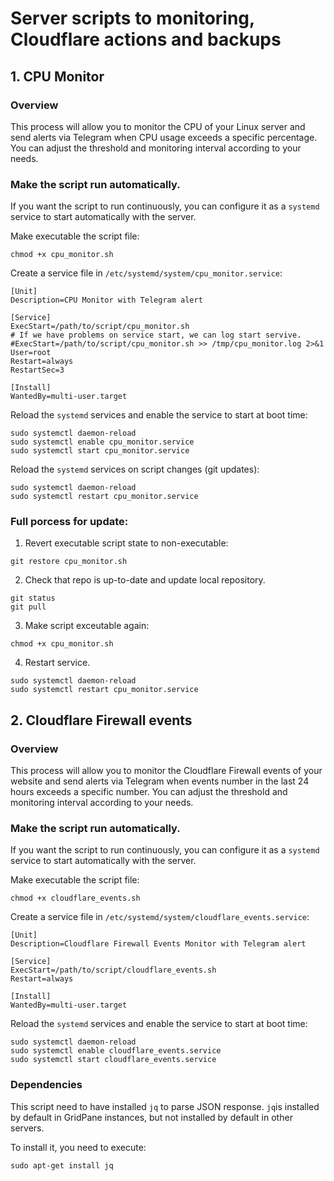 # Server scripts to monitoring, Cloudflare actions and backups

## 1. CPU Monitor

### Overview

This process will allow you to monitor the CPU of your Linux server and send alerts via Telegram when CPU usage exceeds a specific percentage. You can adjust the threshold and monitoring interval according to your needs.

### Make the script run automatically.

If you want the script to run continuously, you can configure it as a `systemd` service to start automatically with the server.

Make executable the script file:

```
chmod +x cpu_monitor.sh
```

Create a service file in `/etc/systemd/system/cpu_monitor.service`:

```
[Unit]
Description=CPU Monitor with Telegram alert

[Service]
ExecStart=/path/to/script/cpu_monitor.sh
# If we have problems on service start, we can log start servive.
#ExecStart=/path/to/script/cpu_monitor.sh >> /tmp/cpu_monitor.log 2>&1
User=root
Restart=always
RestartSec=3

[Install]
WantedBy=multi-user.target
```

Reload the `systemd` services and enable the service to start at boot time:

```
sudo systemctl daemon-reload
sudo systemctl enable cpu_monitor.service
sudo systemctl start cpu_monitor.service
```

Reload the `systemd` services on script changes (git updates):

```
sudo systemctl daemon-reload
sudo systemctl restart cpu_monitor.service
```

### Full porcess for update:

1. Revert executable script state to non-executable:

```
git restore cpu_monitor.sh
```

2. Check that repo is up-to-date and update local repository.

```
git status
git pull
```

3. Make script exceutable again:


```
chmod +x cpu_monitor.sh
```

4. Restart service.

```
sudo systemctl daemon-reload
sudo systemctl restart cpu_monitor.service
```

## 2. Cloudflare Firewall events

### Overview

This process will allow you to monitor the Cloudflare Firewall events of your website and send alerts via Telegram when events number in the last 24 hours exceeds a specific number. You can adjust the threshold and monitoring interval according to your needs.

### Make the script run automatically.

If you want the script to run continuously, you can configure it as a `systemd` service to start automatically with the server.

Make executable the script file:

```
chmod +x cloudflare_events.sh
```

Create a service file in `/etc/systemd/system/cloudflare_events.service`:

```
[Unit]
Description=Cloudflare Firewall Events Monitor with Telegram alert

[Service]
ExecStart=/path/to/script/cloudflare_events.sh
Restart=always

[Install]
WantedBy=multi-user.target
```

Reload the `systemd` services and enable the service to start at boot time:

```
sudo systemctl daemon-reload
sudo systemctl enable cloudflare_events.service
sudo systemctl start cloudflare_events.service
```
### Dependencies

This script need to have installed `jq` to parse JSON response. `jq`is installed by default in GridPane instances, but not installed by default in other servers.

To install it, you need to execute:

```
sudo apt-get install jq
```

